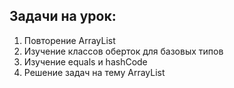 ## Задачи на урок:

1. Повторение ArrayList
2. Изучение классов оберток для базовых типов
3. Изучение equals и hashCode
4. Решение задач на тему ArrayList







